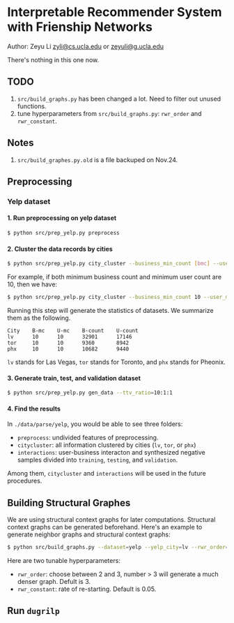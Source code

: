 # Interpretable Recommender System with Frienship Networks

Author: Zeyu Li <zyli@cs.ucla.edu> or <zeyuli@g.ucla.edu>

There's nothing in this one now.

## TODO
1. `src/build_graphs.py` has been changed a lot. Need to filter out unused functions.
2. tune hyperparameters from `src/build_graphs.py`: `rwr_order` and `rwr_constant`.

## Notes
1. `src/build_graphes.py.old` is a file backuped on Nov.24.

## Preprocessing

### Yelp dataset

#### 1. Run preprocessing on yelp dataset
```bash
$ python src/prep_yelp.py preprocess
```

#### 2. Cluster the data records by cities
```bash
$ python src/prep_yelp.py city_cluster --business_min_count [bmc] --user_min_count [umc]
```

For example, if both minimum business count and minimum user count are 10, then we have:
```bash
$ python src/prep_yelp.py city_cluster --business_min_count 10 --user_min_count 10
```

Running this step will generate the statistics of datasets. We summarize them as the following.
```text
City    B-mc    U-mc    B-count    U-count
lv      10      10      32901      17146
tor     10      10      9360       8942
phx     10      10      10682      9440
```
`lv` stands for Las Vegas, `tor` stands for Toronto, and `phx` stands for Pheonix.

#### 3. Generate train, test, and validation dataset
```bash
$ python src/prep_yelp.py gen_data --ttv_ratio=10:1:1
```

#### 4. Find the results
In `./data/parse/yelp`, you would be able to see three folders:
* `preprocess`: undivided features of preprocessing.
* `citycluster`: all information clustered by cities (`lv`, `tor`, or `phx`)
* `interactions`: user-business interacton and synthesized negative samples divided into `training`,
    `testing`, and `validation`.


Among them, `citycluster` and `interactions` will be used in the future procedures.


## Building Structural Graphes

We are using structural context graphs for later computations. 
Structural context graphs can be generated beforehand.
Here's an example to generate neighbor graphs and structural context graphs:
```bash
$ python src/build_graphs.py --dataset=yelp --yelp_city=lv --rwr_order=3 --rwr_constant 0.05 --use_sparse_mat=True
```
Here are two tunable hyperparameters:
* `rwr_order`: choose between 2 and 3, number > 3 will generate a much denser graph. Defult is 3.
* `rwr_constant`: rate of re-starting. Default is 0.05.


## Run `dugrilp`


